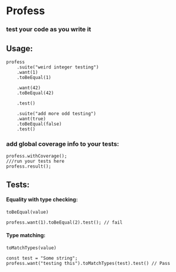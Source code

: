 # Profess  
### test your code as you write it

## Usage:  

```
profess
    .suite("weird integer testing")
    .want(1)
    .toBeEqual(1)

    .want(42)
    .toBeEqual(42)

    .test()

    .suite("add more odd testing")
    .want(true)
    .toBeEqual(false)
    .test()
```

### add global coverage info to your tests:  

```
profess.withCoverage();
///run your tests here
profess.result();
```

## Tests:  

#### Equality with type checking:  
`toBeEqual(value)`  
```
profess.want(1).toBeEqual(2).test(); // fail
```  

#### Type matching:  
`toMatchTypes(value)`  
```
const test = "Some string";
profess.want("testing this").toMatchTypes(test).test() // Pass
```  
